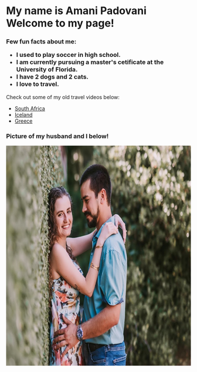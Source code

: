 <html lang="en">
    <h1>My name is Amani Padovani<br>Welcome to my page!
    </h1>
<h3>Few fun facts about me:
<ul>
  <li>I used to play soccer in high school.</li>
  <li>I am currently pursuing a master's cetificate at the University of Florida.</li>
  <li>I have 2 dogs and 2 cats.</li>
  <li>I love to travel.</li>
</ul> </h3>
<p>Check out some of my old travel videos below:</p>
<ul>
  <li>
    <a href="https://www.youtube.com/watch?v=OD0QA40FvtA&t=4s&ab_channel=AmaniFlood">South Africa</a>
  </li>
  <li>
    <a href="https://www.youtube.com/watch?v=gy-wxE0jIUM&t=41s&ab_channel=AmaniFlood">Iceland</a>
  </li>
  <li>
    <a href="https://www.youtube.com/watch?v=5fP6VvsPs-I&t=35s&ab_channel=AmaniFlood">Greece</a>
  </li>
</ul>

<h3>Picture of my husband and I below!</h3>
<img src="test.png" alt="Amani and Mike" width="800" height="600">

</body>
</html>
